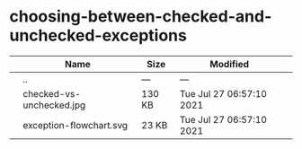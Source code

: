 choosing-between-checked-and-unchecked-exceptions
=================================================

<table><thead><tr class="header"><th></th><th>Name</th><th>Size</th><th>Modified</th><th></th></tr></thead><tbody><tr class="odd"><td></td><td><span class="goup">..</span></td><td>—</td><td>—</td><td></td></tr><tr class="even"><td></td><td><span class="name">checked-vs-unchecked.jpg</span></td><td>130 KB</td><td>Tue Jul 27 06:57:10 2021</td><td></td></tr><tr class="odd"><td></td><td><span class="name">exception-flowchart.svg</span></td><td>23 KB</td><td>Tue Jul 27 06:57:10 2021</td><td></td></tr></tbody></table>
